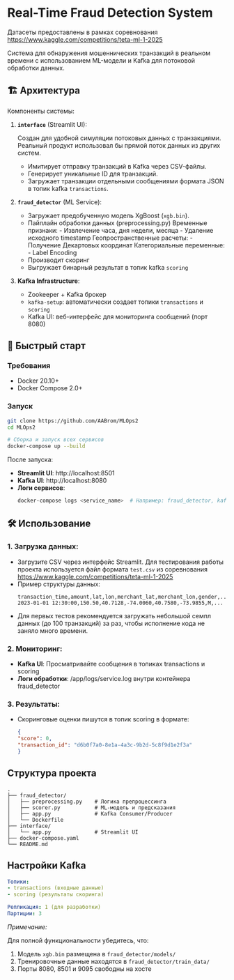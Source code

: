 # Real-Time Fraud Detection System

Датасеты предоставлены в рамках соревнования https://www.kaggle.com/competitions/teta-ml-1-2025

Система для обнаружения мошеннических транзакций в реальном времени с использованием ML-модели и Kafka для потоковой обработки данных.

## 🏗️ Архитектура

Компоненты системы:
1. **`interface`** (Streamlit UI):
   
   Создан для удобной симуляции потоковых данных с транзакциями. Реальный продукт использовал бы прямой поток данных из других систем.
    - Имитирует отправку транзакций в Kafka через CSV-файлы.
    - Генерирует уникальные ID для транзакций.
    - Загружает транзакции отдельными сообщениями формата JSON в топик kafka `transactions`.
    

2. **`fraud_detector`** (ML Service):
   - Загружает предобученную модель XgBoost (`xgb.bin`).
   - Пайплайн обработки данных (preprocessing.py)
         Временные признаки:
         - Извлечение часа, дня недели, месяца
         - Удаление исходного timestamp
         Геопространственные расчеты:
         - Получение Декартовых координат
         Категориальные переменные:
         - Label Encoding
   - Производит скоринг 
   - Выгружает бинарный результат в топик kafka `scoring`

3. **Kafka Infrastructure**:
   - Zookeeper + Kafka брокер
   - `kafka-setup`: автоматически создает топики `transactions` и `scoring`
   - Kafka UI: веб-интерфейс для мониторинга сообщений (порт 8080)

## 🚀 Быстрый старт

### Требования
- Docker 20.10+
- Docker Compose 2.0+

### Запуск
```bash
git clone https://github.com/AABrom/MLOps2
cd MLOps2

# Сборка и запуск всех сервисов
docker-compose up --build
```
После запуска:
- **Streamlit UI**: http://localhost:8501
- **Kafka UI**: http://localhost:8080
- **Логи сервисов**: 
  ```bash
  docker-compose logs <service_name>  # Например: fraud_detector, kafka, interface

## 🛠️ Использование

### 1. Загрузка данных:

 - Загрузите CSV через интерфейс Streamlit. Для тестирования работы проекта используется файл формата `test.csv` из соревнования https://www.kaggle.com/competitions/teta-ml-1-2025
 - Пример структуры данных:
    ```csv
    transaction_time,amount,lat,lon,merchant_lat,merchant_lon,gender,...
    2023-01-01 12:30:00,150.50,40.7128,-74.0060,40.7580,-73.9855,M,...
    ```
 - Для первых тестов рекомендуется загружать небольшой семпл данных (до 100 транзакций) за раз, чтобы исполнение кода не заняло много времени.

### 2. Мониторинг:
 - **Kafka UI**: Просматривайте сообщения в топиках transactions и scoring
 - **Логи обработки**: /app/logs/service.log внутри контейнера fraud_detector

### 3. Результаты:

 - Скоринговые оценки пишутся в топик scoring в формате:
    ```json
    {
    "score": 0,  
    "transaction_id": "d6b0f7a0-8e1a-4a3c-9b2d-5c8f9d1e2f3a"
    }
    ```
## Структура проекта
```
.
├── fraud_detector/
│   ├── preprocessing.py    # Логика препроцессинга
│   ├── scorer.py           # ML-модель и предсказания
│   ├── app.py              # Kafka Consumer/Producer
│   └── Dockerfile
├── interface/
│   └── app.py              # Streamlit UI
├── docker-compose.yaml
└── README.md
```

## Настройки Kafka
```yml
Топики:
- transactions (входные данные)
- scoring (результаты скоринга)

Репликация: 1 (для разработки)
Партиции: 3
```

*Примечание:* 

Для полной функциональности убедитесь, что:
1. Модель `xgb.bin` размещена в `fraud_detector/models/`
2. Тренировочные данные находятся в `fraud_detector/train_data/`
3. Порты 8080, 8501 и 9095 свободны на хосте
